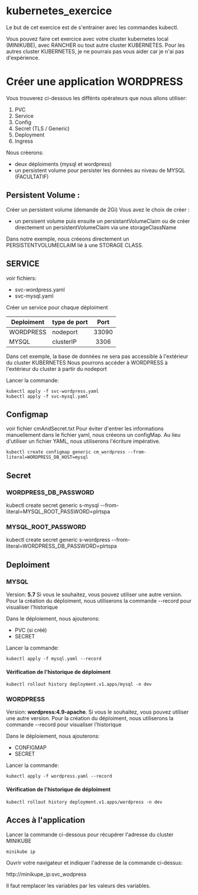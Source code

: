 # kubernetes_exercice

Le but de cet exercice est de s'entrainer avec les commandes kubectl.

Vous pouvez faire cet exercice avec votre cluster kubernetes local (MINIKUBE), avec RANCHER ou tout autre cluster KUBERNETES.
Pour les autres cluster KUBERNETES, je ne pourrais pas vous aider car je n'ai pas d'expérience.

# Créer une application WORDPRESS
Vous trouverez ci-dessous les diffénts opérateurs que nous allons utiliser:

1. PVC
2. Service
3. Config
4. Secret (TLS / Generic)
5. Deployment
6. Ingress

Nous créerons:
- deux déploiments (mysql et wordpress)
- un persistent volume pour persister les données au niveau de MYSQL (FACULTATIF)

## Persistent Volume :
Créer un persistent volume (demande de 2Gi)
Vous avez le choix de créer :
- un persisent volume puis ensuite un persistantVolumeClaim ou de créer directement un persistentVolumeClaim via une storageClassName
 
 Dans notre exemple, nous créeons directement un PERSISTENTVOLUMECLAIM lié à une STORAGE CLASS.
 
 ## SERVICE 
 voir fichiers:
 - svc-wordpress.yaml
 - svc-mysql.yaml
 
 Créer un service pour chaque déploiment
 
| Deploiment     |   type de port  | Port |  
| -------------  | -------------   |:---: |
| WORDPRESS      |     nodeport    |33090 |  
| MYSQL          |     clusterIP   |3306  |    

Dans cet exemple, la base de données ne sera pas accessible à l'extérieur du cluster KUBERNETES
Nous pourrons accéder à WORDPRESS à l'extérieur du cluster à partir du nodeport

Lancer la commande:
``` shell
kubectl apply -f svc-wordpress.yaml
kubectl apply -f svc-mysql.yaml
```

## Configmap
voir fichier cmAndSecret.txt
Pour éviter d'entrer les informations manuellement dans le fichier yaml, nous créeons un configMap.
Au lieu d'utiliser un fichier YAML, nous utiliserons l'écriture impérative.

```shell
kubectl create configmap generic cm_wordpress --from-literal=WORDPRESS_DB_HOST=mysql
```

## Secret
### WORDPRESS_DB_PASSWORD
kubectl create secret generic s-mysql --from-literal=MYSQL_ROOT_PASSWORD=plrtspa

### MYSQL_ROOT_PASSWORD
kubectl create secret generic s-wordpress --from-literal=WORDPRESS_DB_PASSWORD=plrtspa

## Deploiment

### MYSQL
Version: **5.7**
Si vous le souhaitez, vous pouvez utiliser une autre version.
Pour la création du déploiment, nous utiliserons la commande --record pour visualiser l'historique

Dans le déploiement, nous ajouterons:
- PVC (si créé)
- SECRET

Lancer la commande:
``` shell
kubectl apply -f mysql.yaml --record
```
#### Vérification de l'historique de déploiment

```shell
kubectl rollout history deployment.v1.apps/mysql -n dev
``` 

### WORDPRESS
Version: **wordpress:4.9-apache**.
Si vous le souhaitez, vous pouvez utiliser une autre version.
Pour la création du déploiment, nous utiliserons la commande --record pour visualiser l'historique

Dans le déploiement, nous ajouterons:
- CONFIGMAP
- SECRET

Lancer la commande:
``` shell
kubectl apply -f wordpress.yaml --record
```

#### Vérification de l'historique de déploiment
```shell
kubectl rollout history deployment.v1.apps/wordpress -n dev
```

## Acces à l'application
Lancer la commande ci-dessous pour récupérer l'adresse du cluster MINIKUBE

```shell
minikube ip
```
Ouvrir votre navigateur et indiquer l'adresse de la commande ci-dessus:

http://minikupe_ip:svc_wodpress

Il faut remplacer les variables par les valeurs des variables. 
